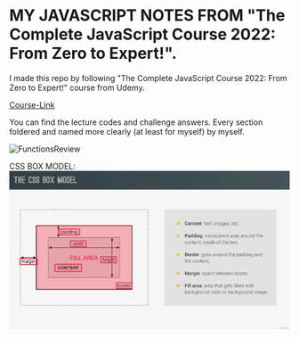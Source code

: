 # MY JAVASCRIPT NOTES FROM "The Complete JavaScript Course 2022: From Zero to Expert!".

I made this repo by following "The Complete JavaScript Course 2022: From Zero to Expert!" course from Udemy.

[Course-Link](https://www.udemy.com/course/the-complete-javascript-course/)

You can find the lecture codes and challenge answers. Every section foldered and named more clearly (at least for myself) by myself.

![FunctionsReview](https://user-images.githubusercontent.com/62032779/167257364-4ef0266f-2806-424f-8341-5e303d3d29da.png)

CSS BOX MODEL:
![Screenshot](3-Html-Css-Fundamentals\images\cssboxmodel.png)
